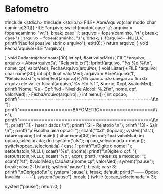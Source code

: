 # Bafometro
#include <stdio.h>
#include <stdlib.h>
FILE* AbreArquivo(char modo, char caminho[30]){
     FILE *arquivo;
     switch(modo){
         case 'g':
         arquivo = fopen(caminho, "wt");
         break;
         case 'l':
         arquivo = fopen(caminho, "rt");
         break;
         case 'a':
         arquivo = fopen(caminho, "a");
         break;
     }
     if(arquivo==NULL){
         printf("Nao foi possivel abrir o arquivo");
         exit(0);
     }
     return arquivo;
}
void FechaArquivo(FILE *arquivo){

}
void Cadastra(char nome[30],int cpf, float valorMed){
     FILE *arquivo;
     arquivo = AbreArquivo('a', "Relatorio.txt");
     fprintf(arquivo, "%s %d %f\n", nome, cpf, valorMed);
     FechaArquivo(arquivo);
}
void Listar(){
     FILE *arquivo;
     char nome[30];
     int cpf;
     float valorMed;
     arquivo = AbreArquivo('l', "Relatorio.txt");
     while(!feof(arquivo)){ //Enquanto não chegar ao fim do arquivo ele vai ler
         fscanf(arquivo,"%s %d %f ", &nome, &cpf, &valorMed);
         printf("Nome: %s - Cpf: %d - Nivel de Alcool: %.2f\n", nome, cpf, valorMed);
     }
     FechaArquivo(arquivo);
}
int menu() {
     int opcao;
     printf("===============================================\t\n");
     printf("===================BAFOMETRO===================\t\n");
     printf("===============================================\t\n");
     printf("[1] - Inserir dados \n");
     printf("[2] - Relatorio \n");
     printf("[3] - Sair \n");
     printf("\nEscolha uma opcao: ");
     scanf("%d", &opcao);
     system("cls");
     return opcao;
}
int main()
{
     char nome[30];
     int cpf;
     float valorMed;
     int opcao_selecionada;
     do {
         system("cls");
         opcao_selecionada = menu();
         switch(opcao_selecionada) {
             case 1:
             printf("\nDigite o nome: ");
             setbuf(stdin,NULL);
             scanf("%s", &nome);
             printf("\nDigite o cpf: ");
             setbuf(stdin,NULL);
             scanf("%d", &cpf);
             printf("\nRealize a medicao: ");
             scanf("%f", &valorMed);
             Cadastra(nome,cpf, valorMed);
             system("pause");
             break;
             case 2:
             Listar();
             system("pause");
             break;
             case 3:
             printf("\nObrigado!\n");
             system("pause");
             break;
             default:
             printf("----- Opcao Invalida -----");
             system("pause");
             break;
         }
     }while (opcao_selecionada != 3);

system("pause");
return 0;
}
